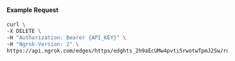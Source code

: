 <!-- Code generated for API Clients. DO NOT EDIT. -->

#### Example Request

```bash
curl \
-X DELETE \
-H "Authorization: Bearer {API_KEY}" \
-H "Ngrok-Version: 2" \
https://api.ngrok.com/edges/https/edghts_2h9aEcUMw4pvti5rwotwTpmJ2Sw/routes/edghtsrt_2h9aEgaTgbZJgmmYc6wGj6m1WK5/ip_restriction
```
